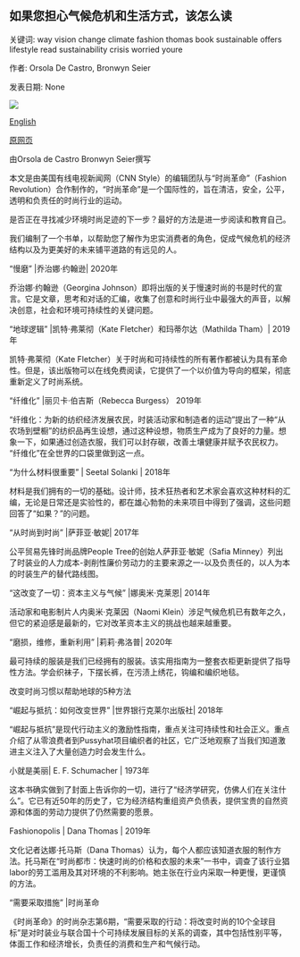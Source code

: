 ## 如果您担心气候危机和生活方式，该怎么读

关键词: way vision change climate fashion thomas book sustainable offers lifestyle read sustainability crisis worried youre

作者: Orsola De Castro, Bronwyn Seier

发表日期: None

![](https://cdn.cnn.com/cnnnext/dam/assets/200828164012-sept-issue-reading-list-graphic-super-tease.jpg)

[English](What%20to%20read%20if%20you%27re%20worried%20about%20the%20climate%20crisis%20and%20your%20lifestyle.md)

[原网页](https://edition.cnn.com/style/article/reading-list-fashion-climate-crisis-sept/index.html)

由Orsola de Castro Bronwyn Seier撰写

本文是由美国有线电视新闻网（CNN Style）的编辑团队与“时尚革命”（Fashion Revolution）合作制作的，“时尚革命”是一个国际性的，旨在清洁，安全，公平，透明和负责任的时尚行业的运动。

是否正在寻找减少环境时尚足迹的下一步？最好的方法是进一步阅读和教育自己。

我们编制了一个书单，以帮助您了解作为忠实消费者的角色，促成气候危机的经济结构以及为更美好的未来铺平道路的有远见的人。

“慢磨” |乔治娜·约翰逊| 2020年

乔治娜·约翰逊（Georgina Johnson）即将出版的关于慢速时尚的书是时代的宣言。它是文章，思考和对话的汇编，收集了创意和时尚行业中最强大的声音，以解决创意，社会和环境可持续性的关键问题。

“地球逻辑” |凯特·弗莱彻（Kate Fletcher）和玛蒂尔达（Mathilda Tham）| 2019年

凯特·弗莱彻（Kate Fletcher）关于时尚和可持续性的所有著作都被认为具有革命性。但是，该出版物可以在线免费阅读，它提供了一个以价值为导向的框架，彻底重新定义了时尚系统。

“纤维化” |丽贝卡·伯吉斯（Rebecca Burgess） 2019年

“纤维化：为新的纺织经济发展农民，时装活动家和制造者的运动”提出了一种“从农场到壁橱”的纺织品再生设想，通过这种设想，物质生产成为了良好的力量。想象一下，如果通过创造衣服，我们可以封存碳，改善土壤健康并赋予农民权力。 “纤维化”在全世界的口袋里做到这一点。

“为什么材料很重要” | Seetal Solanki | 2018年

材料是我们拥有的一切的基础。设计师，技术狂热者和艺术家会喜欢这种材料的汇编，无论是日常还是实验性的，都在雄心勃勃的未来项目中得到了强调，这些问题回答了“如果？”的问题。

“从时尚到时尚” |萨菲亚·敏妮| 2017年

公平贸易先锋时尚品牌People Tree的创始人萨菲亚·敏妮（Safia Minney）列出了时装业的人力成本-剥削性廉价劳动力的主要来源之一-以及负责任的，以人为本的时装生产的替代路线图。

“这改变了一切：资本主义与气候” |娜奥米·克莱恩| 2014年

活动家和电影制片人内奥米·克莱因（Naomi Klein）涉足气候危机已有数年之久，但它的紧迫感是最新的，它对改革资本主义的挑战也越来越重要。

“磨损，维修，重新利用” |莉莉·弗洛普| 2020年

最可持续的服装是我们已经拥有的服装。该实用指南为一整套衣柜更新提供了指导性方法。学会织袜子，下摆长裤，在污渍上绣花，钩编和编织地毯。

改变时尚习惯以帮助地球的5种方法

“崛起与抵抗：如何改变世界” |世界银行克莱尔出版社| 2018年

“崛起与抵抗”是现代行动主义的激励性指南，重点关注可持续性和社会正义。重点介绍了从零浪费者到Pussyhat项目编织者的社区，它广泛地观察了当我们知道激进主义注入了大量创造力时会发生什么。

小就是美丽| E. F. Schumacher | 1973年

这本书确实做到了封面上告诉你的一切，进行了“经济学研究，仿佛人们在关注什么”。它已有近50年的历史了，它为经济结构重组资产负债表，提供宝贵的自然资源和体面的劳动力提供了仍然需要的愿景。

Fashionopolis | Dana Thomas | 2019年

文化记者达娜·托马斯（Dana Thomas）认为，每个人都应该知道衣服的制作方法。托马斯在“时尚都市：快速时尚的价格和衣服的未来”一书中，调查了该行业猖labor的劳工滥用及其对环境的不利影响。她主张在行业内采取一种更慢，更谨慎的方法。

“需要采取措施” |时尚革命

《时尚革命》的时尚杂志第6期，“需要采取的行动：将改变时尚的10个全球目标”是对时装业与联合国十个可持续发展目标的关系的调查，其中包括性别平等，体面工作和经济增长，负责任的消费和生产和气候行动。